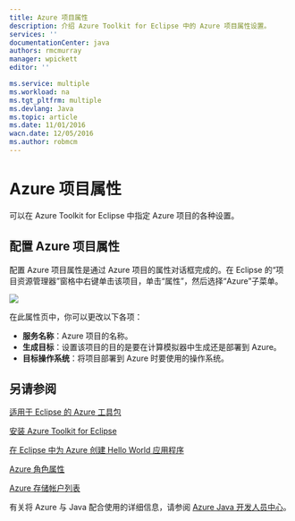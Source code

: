 ```yaml
---
title: Azure 项目属性
description: 介绍 Azure Toolkit for Eclipse 中的 Azure 项目属性设置。
services: ''
documentationCenter: java
authors: rmcmurray
manager: wpickett
editor: ''

ms.service: multiple
ms.workload: na
ms.tgt_pltfrm: multiple
ms.devlang: Java
ms.topic: article
ms.date: 11/01/2016
wacn.date: 12/05/2016
ms.author: robmcm
---
```


# Azure 项目属性
可以在 Azure Toolkit for Eclipse 中指定 Azure 项目的各种设置。

## 配置 Azure 项目属性
配置 Azure 项目属性是通过 Azure 项目的属性对话框完成的。在 Eclipse 的“项目资源管理器”窗格中右键单击该项目，单击“属性”，然后选择“Azure”子菜单。

![][ic719480]

在此属性页中，你可以更改以下各项：

* **服务名称**：Azure 项目的名称。
* **生成目标**：设置该项目的目的是要在计算模拟器中生成还是部署到 Azure。
* **目标操作系统**：将项目部署到 Azure 时要使用的操作系统。

## 另请参阅

[适用于 Eclipse 的 Azure 工具包][]

[安装 Azure Toolkit for Eclipse][]

[在 Eclipse 中为 Azure 创建 Hello World 应用程序][]

[Azure 角色属性][]

[Azure 存储帐户列表][]

有关将 Azure 与 Java 配合使用的详细信息，请参阅 [Azure Java 开发人员中心][]。

<!-- URL List -->

[Azure Java 开发人员中心]: /develop/java
[适用于 Eclipse 的 Azure 工具包]: ./azure-toolkit-for-eclipse.md
[Azure 角色属性]: ./azure-toolkit-for-eclipse-azure-role-properties.md
[Azure 存储帐户列表]: ./azure-toolkit-for-eclipse-azure-storage-account-list.md
[在 Eclipse 中为 Azure 创建 Hello World 应用程序]: ./azure-toolkit-for-eclipse-creating-a-hello-world-application.md
[安装 Azure Toolkit for Eclipse]: ./azure-toolkit-for-eclipse-installation.md

<!-- IMG List -->

[ic719480]: ./media/azure-toolkit-for-eclipse-azure-project-properties/ic719480.png

<!---HONumber=Mooncake_1128_2016-->